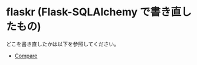 # flaskr (Flask-SQLAlchemy で書き直したもの)

どこを書き直したかは以下を参照してください。
* [Compare](https://github.com/niconico25/flaskr-with-sqlalchemy/compare/lesson-1-sqlalchemy)

